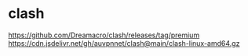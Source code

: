 # clash
https://github.com/Dreamacro/clash/releases/tag/premium  
https://cdn.jsdelivr.net/gh/auvpnnet/clash@main/clash-linux-amd64.gz  
